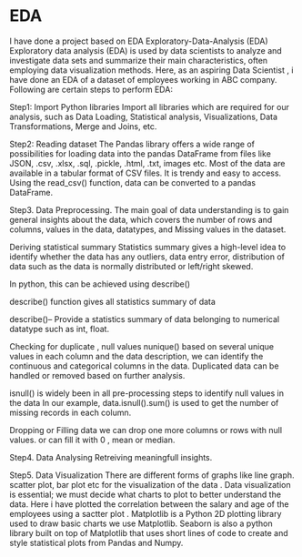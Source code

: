 # EDA
I have done a project based on EDA
Exploratory-Data-Analysis (EDA)
Exploratory data analysis (EDA) is used by data scientists to analyze and investigate data sets and summarize their main characteristics, often employing data visualization methods. Here, as an aspiring Data Scientist , i have done an EDA of a dataset of employees working in ABC company. Following are certain steps to perform EDA:

Step1: Import Python libraries
Import all libraries which are required for our analysis, such as Data Loading, Statistical analysis, Visualizations, Data Transformations, Merge and Joins, etc.

Step2: Reading dataset
The Pandas library offers a wide range of possibilities for loading data into the pandas DataFrame from files like JSON, .csv, .xlsx, .sql, .pickle, .html, .txt, images etc. Most of the data are available in a tabular format of CSV files. It is trendy and easy to access. Using the read_csv() function, data can be converted to a pandas DataFrame.

Step3. Data Preprocessing.
The main goal of data understanding is to gain general insights about the data, which covers the number of rows and columns, values in the data, datatypes, and Missing values in the dataset.

Deriving statistical summary
Statistics summary gives a high-level idea to identify whether the data has any outliers, data entry error, distribution of data such as the data is normally distributed or left/right skewed.

In python, this can be achieved using describe()

describe() function gives all statistics summary of data

describe()– Provide a statistics summary of data belonging to numerical datatype such as int, float.

Checking for duplicate , null values
nunique() based on several unique values in each column and the data description, we can identify the continuous and categorical columns in the data. Duplicated data can be handled or removed based on further analysis.

isnull() is widely been in all pre-processing steps to identify null values in the data In our example, data.isnull().sum() is used to get the number of missing records in each column.

Dropping or Filling data
we can drop one more columns or rows with null values. or can fill it with 0 , mean or median.

Step4. Data Analysing
Retreiving meaningfull insights.

Step5. Data Visualization
There are different forms of graphs like line graph. scatter plot, bar plot etc for the visualization of the data . Data visualization is essential; we must decide what charts to plot to better understand the data. Here i have plotted the correlation between the salary and age of the employees using a sactter plot . Matplotlib is a Python 2D plotting library used to draw basic charts we use Matplotlib. Seaborn is also a python library built on top of Matplotlib that uses short lines of code to create and style statistical plots from Pandas and Numpy.
